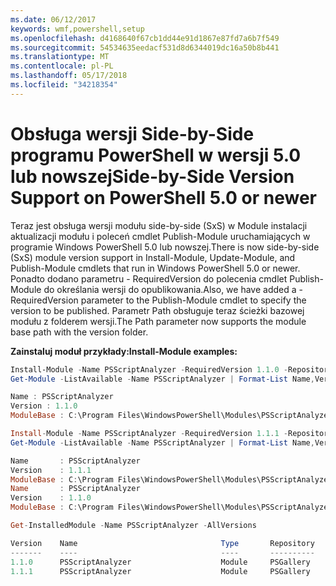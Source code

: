 ```yaml
---
ms.date: 06/12/2017
keywords: wmf,powershell,setup
ms.openlocfilehash: d4168640f67cb1dd44e91d1867e87fd7a6b7f549
ms.sourcegitcommit: 54534635eedacf531d8d6344019dc16a50b8b441
ms.translationtype: MT
ms.contentlocale: pl-PL
ms.lasthandoff: 05/17/2018
ms.locfileid: "34218354"
---
```

# <a name="side-by-side-version-support-on-powershell-50-or-newer"></a><span data-ttu-id="0b4e6-102">Obsługa wersji Side-by-Side programu PowerShell w wersji 5.0 lub nowszej</span><span class="sxs-lookup"><span data-stu-id="0b4e6-102">Side-by-Side Version Support on PowerShell 5.0 or newer</span></span>

<span data-ttu-id="0b4e6-103">Teraz jest obsługa wersji modułu side-by-side (SxS) w Module instalacji aktualizacji modułu i poleceń cmdlet Publish-Module uruchamiających w programie Windows PowerShell 5.0 lub nowszej.</span><span class="sxs-lookup"><span data-stu-id="0b4e6-103">There is now side-by-side (SxS) module version support in Install-Module, Update-Module, and Publish-Module cmdlets that run in Windows PowerShell 5.0 or newer.</span></span>
<span data-ttu-id="0b4e6-104">Ponadto dodano parametru - RequiredVersion do polecenia cmdlet Publish-Module do określania wersji do opublikowania.</span><span class="sxs-lookup"><span data-stu-id="0b4e6-104">Also, we have added a -RequiredVersion parameter to the Publish-Module cmdlet to specify the version to be published.</span></span> <span data-ttu-id="0b4e6-105">Parametr Path obsługuje teraz ścieżki bazowej modułu z folderem wersji.</span><span class="sxs-lookup"><span data-stu-id="0b4e6-105">The Path parameter now supports the module base path with the version folder.</span></span>

<span data-ttu-id="0b4e6-106">**Zainstaluj moduł przykłady:**</span><span class="sxs-lookup"><span data-stu-id="0b4e6-106">**Install-Module examples:**</span></span>
```powershell
Install-Module -Name PSScriptAnalyzer -RequiredVersion 1.1.0 -Repository PSGallery
Get-Module -ListAvailable -Name PSScriptAnalyzer | Format-List Name,Version,ModuleBase

Name : PSScriptAnalyzer
Version : 1.1.0
ModuleBase : C:\Program Files\WindowsPowerShell\Modules\PSScriptAnalyzer\1.1.0

Install-Module -Name PSScriptAnalyzer -RequiredVersion 1.1.1 -Repository PSGallery
Get-Module -ListAvailable -Name PSScriptAnalyzer | Format-List Name,Version,ModuleBase

Name       : PSScriptAnalyzer
Version    : 1.1.1
ModuleBase : C:\Program Files\WindowsPowerShell\Modules\PSScriptAnalyzer\1.1.1
Name       : PSScriptAnalyzer
Version    : 1.1.0
ModuleBase : C:\Program Files\WindowsPowerShell\Modules\PSScriptAnalyzer\1.1.0

Get-InstalledModule -Name PSScriptAnalyzer -AllVersions

Version    Name                                Type       Repository           Description
-------    ----                                ----       ----------           -----------
1.1.0      PSScriptAnalyzer                    Module     PSGallery            PSScriptAnalyzer provides script analysis...
1.1.1      PSScriptAnalyzer                    Module     PSGallery            PSScriptAnalyzer provides script analysis...
```

